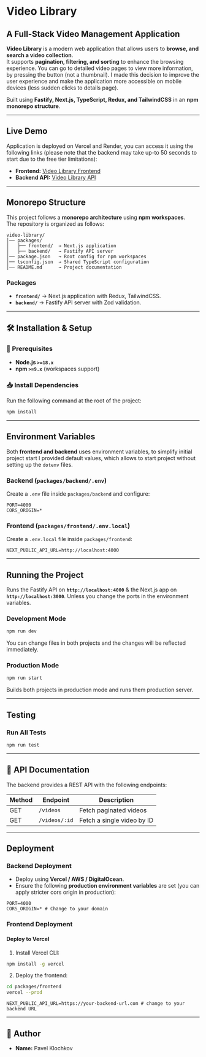 # Video Library

## A Full-Stack Video Management Application

**Video Library** is a modern web application that allows users to **browse, and search a video collection**.  
It supports **pagination, filtering, and sorting** to enhance the browsing experience. You can go to detailed video pages to view more information, by pressing the button (not a thumbnail). I made this decision to improve the user experience and make the application more accessible on mobile devices (less sudden clicks to details page).

Built using **Fastify, Next.js, TypeScript, Redux, and TailwindCSS** in an **npm monorepo structure**.

---

## Live Demo

Application is deployed on Vercel and Render, you can access it using the following links (please note that the backend may take up-to 50 seconds to start due to the free tier limitations):

- **Frontend:** [Video Library Frontend](https://veedeo-library.vercel.app/)
- **Backend API:** [Video Library API](https://veedeo-library-api.onrender.com/)

---

## Monorepo Structure
This project follows a **monorepo architecture** using **npm workspaces**.  
The repository is organized as follows:

```
video-library/
│── packages/
│   ├── frontend/  → Next.js application
│   ├── backend/   → Fastify API server
│── package.json   → Root config for npm workspaces
│── tsconfig.json  → Shared TypeScript configuration
│── README.md      → Project documentation
```

### Packages
- **`frontend/`** → Next.js application with Redux, TailwindCSS.
- **`backend/`** → Fastify API server with Zod validation.

---

## 🛠 Installation & Setup
### 🔧 Prerequisites
- **Node.js `>=18.x`**
- **npm `>=9.x`** (workspaces support)

### 📥 Install Dependencies
Run the following command at the root of the project:
```sh
npm install
```

---

## Environment Variables
Both **frontend and backend** uses environment variables, to simplify initial project start I provided default values, which allows to start project without setting up the `dotenv` files.

### Backend (`packages/backend/.env`)
Create a `.env` file inside `packages/backend` and configure:
```
PORT=4000
CORS_ORIGIN=*
```

### Frontend (`packages/frontend/.env.local`)
Create a `.env.local` file inside `packages/frontend`:
```
NEXT_PUBLIC_API_URL=http://localhost:4000
```

---

## Running the Project
Runs the Fastify API on **`http://localhost:4000`** & the Next.js app on **`http://localhost:3000`**. Unless you change the ports in the environment variables.

### Development Mode
```sh
npm run dev
```
You can change files in both projects and the changes will be reflected immediately.

### Production Mode
```sh
npm run start
```
Builds both projects in production mode and runs them production server.

---

## Testing
### Run All Tests
```sh
npm run test
```

---

## 📄 API Documentation
The backend provides a REST API with the following endpoints:

| Method | Endpoint         | Description                     |
|--------|-----------------|---------------------------------|
| GET    | `/videos`       | Fetch paginated videos         |
| GET    | `/videos/:id`   | Fetch a single video by ID     |

---

## Deployment
### Backend Deployment
- Deploy using **Vercel / AWS / DigitalOcean**.
- Ensure the following **production environment variables** are set (you can apply stricter cors origin in production):
```
PORT=4000
CORS_ORIGIN=* # Change to your domain
```

### Frontend Deployment
#### Deploy to Vercel
1. Install Vercel CLI:
```sh
npm install -g vercel
```
2. Deploy the frontend:
```sh
cd packages/frontend
vercel --prod
```

```dotenv
NEXT_PUBLIC_API_URL=https://your-backend-url.com # change to your backend URL
```

---

## 👤 Author
- **Name:** Pavel Klochkov
